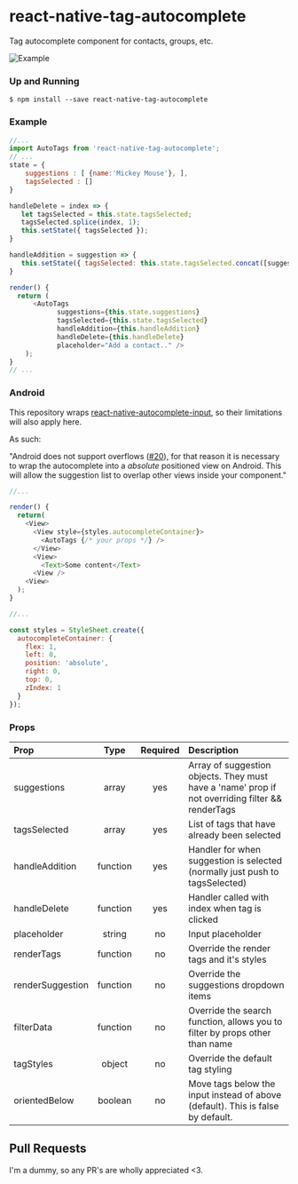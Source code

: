 # react-native-tag-autocomplete
Tag autocomplete component for contacts, groups, etc.

![Example](https://raw.githubusercontent.com/JoeRoddy/react-native-tag-autocomplete/master/tag.gif)

### Up and Running

```shell
$ npm install --save react-native-tag-autocomplete
```

### Example

```javascript
//...
import AutoTags from 'react-native-tag-autocomplete';
// ...
state = {
    suggestions : [ {name:'Mickey Mouse'}, ],
    tagsSelected : []
}

handleDelete = index => {
   let tagsSelected = this.state.tagsSelected;
   tagsSelected.splice(index, 1);
   this.setState({ tagsSelected });
}

handleAddition = suggestion => {
   this.setState({ tagsSelected: this.state.tagsSelected.concat([suggestion]) });
}

render() {
  return (          
      <AutoTags
            suggestions={this.state.suggestions}
            tagsSelected={this.state.tagsSelected}
            handleAddition={this.handleAddition}
            handleDelete={this.handleDelete} 
            placeholder="Add a contact.." />              
    );
}
// ...
```

### Android
This repository wraps [react-native-autocomplete-input](https://github.com/l-urence/react-native-autocomplete-input), so their limitations will also apply here. 

As such:

"Android does not support overflows ([#20](https://github.com/l-urence/react-native-autocomplete-input/issues/20)), for that reason it is necessary to wrap the autocomplete into a *absolute* positioned view on Android. This will  allow the suggestion list to overlap other views inside your component."

```javascript
//...

render() {
  return(
    <View>
      <View style={styles.autocompleteContainer}>
        <AutoTags {/* your props */} />
      </View>
      <View>
        <Text>Some content</Text>
      <View />
    <View>
  );
}

//...

const styles = StyleSheet.create({
  autocompleteContainer: {
    flex: 1,
    left: 0,
    position: 'absolute',
    right: 0,
    top: 0,
    zIndex: 1
  }
});

```

### Props
| Prop | Type | Required | Description |
| :------------ |:---------------:|:------:| :-----|
| suggestions | array |yes| Array of suggestion objects. They must have a 'name' prop if not overriding filter && renderTags |
| tagsSelected | array |yes| List of tags that have already been selected
| handleAddition | function|yes | Handler for when suggestion is selected (normally just push to tagsSelected) |
| handleDelete | function |yes| Handler called with index when tag is clicked |
| placeholder | string |no| Input placeholder  |
| renderTags | function |no| Override the render tags and it's styles|
| renderSuggestion | function |no| Override the suggestions dropdown items |
| filterData | function |no| Override the search function, allows you to filter by props other than name  | 
| tagStyles | object | no | Override the default tag styling | 
| orientedBelow | boolean | no | Move tags below the input instead of above (default). This is false by default. | 

## Pull Requests
I'm a dummy, so any PR's are wholly appreciated <3.
